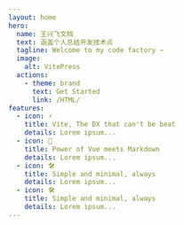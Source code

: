 ```yaml
---
layout: home
hero:
  name: 王兴飞文档
  text: 涵盖个人总结开发技术点
  tagline: Welcome to my code factory ~
  image:
    alt: VitePress
  actions:
    - theme: brand
      text: Get Started
      link: /HTML/
features:
  - icon: ⚡️
    title: Vite, The DX that can't be beat
    details: Lorem ipsum...
  - icon: 🖖
    title: Power of Vue meets Markdown
    details: Lorem ipsum...
  - icon: 🛠️
    title: Simple and minimal, always
    details: Lorem ipsum...
  - icon: 🛠️
    title: Simple and minimal, always
    details: Lorem ipsum...
---
```


<style>
 
</style>
